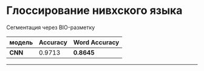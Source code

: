 # Глоссирование нивхского языка

Сегментация через BIO-разметку

|модель  |  Accuracy  |  Word Accuracy        |
|--------|------------|-----------------------|
|**CNN** |  0.9713    |        **0.8645**     |
----------------------------------------------

